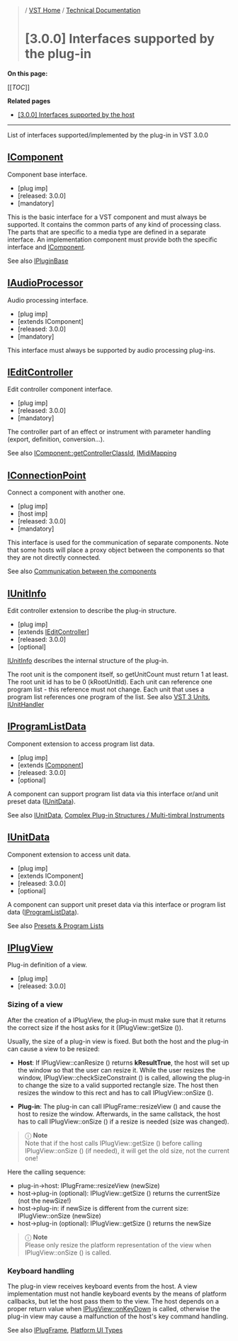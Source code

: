 >/ [VST Home](../../../Index.md) / [Technical Documentation](../../Index.md)
>
># [3.0.0] Interfaces supported by the plug-in

**On this page:**

[[_TOC_]]

**Related pages**

- [[3.0.0] Interfaces supported by the host](../Change+History/3.0.0/Host+Interfaces.md)

---

List of interfaces supported/implemented by the plug-in in VST 3.0.0

## [IComponent](https://steinbergmedia.github.io/vst3_doc/vstinterfaces/classSteinberg_1_1Vst_1_1IComponent.html)

Component base interface.

- [plug imp]
- [released: 3.0.0]
- [mandatory]

This is the basic interface for a VST component and must always be supported. It contains the common parts of any kind of processing class. The parts that are specific to a media type are defined in a separate interface. An implementation component must provide both the specific interface and [IComponent](https://steinbergmedia.github.io/vst3_doc/vstinterfaces/classSteinberg_1_1Vst_1_1IComponent.html).

See also [IPluginBase](https://steinbergmedia.github.io/vst3_doc/base/classSteinberg_1_1IPluginBase.html)

## [IAudioProcessor](https://steinbergmedia.github.io/vst3_doc/vstinterfaces/classSteinberg_1_1Vst_1_1IAudioProcessor.html)

Audio processing interface.

- [plug imp]
- [extends IComponent]
- [released: 3.0.0]
- [mandatory]

This interface must always be supported by audio processing plug-ins.

## [IEditController](https://steinbergmedia.github.io/vst3_doc/vstinterfaces/classSteinberg_1_1Vst_1_1IEditController.html)

Edit controller component interface.

- [plug imp]
- [released: 3.0.0]
- [mandatory]

The controller part of an effect or instrument with parameter handling (export, definition, conversion...).

See also [IComponent::getControllerClassId](https://steinbergmedia.github.io/vst3_doc/vstinterfaces/classSteinberg_1_1Vst_1_1IComponent.html#a8aa65685068ad033af57b1497926b689), [IMidiMapping](https://steinbergmedia.github.io/vst3_doc/vstinterfaces/classSteinberg_1_1Vst_1_1IMidiMapping.html)

## [IConnectionPoint](https://steinbergmedia.github.io/vst3_doc/vstinterfaces/classSteinberg_1_1Vst_1_1IConnectionPoint.html)

Connect a component with another one.

- [plug imp]
- [host imp]
- [released: 3.0.0]
- [mandatory]

This interface is used for the communication of separate components. Note that some hosts will place a proxy object between the components so that they are not directly connected.

See also [Communication between the components](../../API+Documentation/Index.html#communication-between-the-components)

## [IUnitInfo](https://steinbergmedia.github.io/vst3_doc/vstinterfaces/classSteinberg_1_1Vst_1_1IUnitInfo.html)

Edit controller extension to describe the plug-in structure.

- [plug imp]
- [extends [IEditController](https://steinbergmedia.github.io/vst3_doc/vstinterfaces/classSteinberg_1_1Vst_1_1IEditController.html)]
- [released: 3.0.0]
- [optional]

[IUnitInfo](https://steinbergmedia.github.io/vst3_doc/vstinterfaces/classSteinberg_1_1Vst_1_1IUnitInfo.html) describes the internal structure of the plug-in.

The root unit is the component itself, so getUnitCount must return 1 at least.
The root unit id has to be 0 (kRootUnitId).
Each unit can reference one program list - this reference must not change.
Each unit that uses a program list references one program of the list.
See also [VST 3 Units](../../VST+3+Units/Index.md), [IUnitHandler](https://steinbergmedia.github.io/vst3_doc/vstinterfaces/classSteinberg_1_1Vst_1_1IUnitHandler.html)

## [IProgramListData](https://steinbergmedia.github.io/vst3_doc/vstinterfaces/classSteinberg_1_1Vst_1_1IProgramListData.html)

Component extension to access program list data.

- [plug imp]
- [extends [IComponent](https://steinbergmedia.github.io/vst3_doc/vstinterfaces/classSteinberg_1_1Vst_1_1IComponent.html)]
- [released: 3.0.0]
- [optional]

A component can support program list data via this interface or/and unit preset data ([IUnitData](https://steinbergmedia.github.io/vst3_doc/vstinterfaces/classSteinberg_1_1Vst_1_1IUnitData.html)).

See also [IUnitData](https://steinbergmedia.github.io/vst3_doc/vstinterfaces/classSteinberg_1_1Vst_1_1IUnitData.html), [Complex Plug-in Structures / Multi-timbral Instruments](../../Complex+Structures/Index.md)

## [IUnitData](https://steinbergmedia.github.io/vst3_doc/vstinterfaces/classSteinberg_1_1Vst_1_1IUnitData.html)

Component extension to access unit data.

- [plug imp]
- [extends IComponent]
- [released: 3.0.0]
- [optional]

A component can support unit preset data via this interface or program list data ([IProgramListData](https://steinbergmedia.github.io/vst3_doc/vstinterfaces/classSteinberg_1_1Vst_1_1IProgramListData.html)).

See also [Presets & Program Lists](../../Presets+Program+Lists/Index.md)

## [IPlugView](https://steinbergmedia.github.io/vst3_doc/base/classSteinberg_1_1IPlugView.html)

Plug-in definition of a view.

- [plug imp]
- [released: 3.0.0]

### Sizing of a view

After the creation of a IPlugView, the plug-in must make sure that it returns the correct size if the host asks for it (IPlugView::getSize ()).

Usually, the size of a plug-in view is fixed. But both the host and the plug-in can cause a view to be resized:

- **Host**: If IPlugView::canResize () returns **kResultTrue**, the host will set up the window so that the user can resize it. While the user resizes the window, IPlugView::checkSizeConstraint () is called, allowing the plug-in to change the size to a valid supported rectangle size. The host then resizes the window to this rect and has to call IPlugView::onSize ().

- **Plug-in**: The plug-in can call IPlugFrame::resizeView () and cause the host to resize the window.
Afterwards, in the same callstack, the host has to call IPlugView::onSize () if a resize is needed (size was changed).

>ⓘ **Note**<br>
>Note that if the host calls IPlugView::getSize () before calling IPlugView::onSize () (if needed), it will get the old size, not the current one!

Here the calling sequence:

- plug-in->host: IPlugFrame::resizeView (newSize)
- host->plug-in (optional): IPlugView::getSize () returns the currentSize (not the newSize!)
- host->plug-in: if newSize is different from the current size: IPlugView::onSize (newSize)
- host->plug-in (optional): IPlugView::getSize () returns the newSize

>ⓘ **Note**<br>
>Please only resize the platform representation of the view when IPlugView::onSize () is called.

### Keyboard handling

The plug-in view receives keyboard events from the host. A view implementation must not handle keyboard events by the means of platform callbacks, but let the host pass them to the view. The host depends on a proper return value when [IPlugView::onKeyDown](https://steinbergmedia.github.io/vst3_doc/base/classSteinberg_1_1IPlugView.html#a759b576f046e699c84dc07d579600b1b) is called, otherwise the plug-in view may cause a malfunction of the host's key command handling.

See also [IPlugFrame](https://steinbergmedia.github.io/vst3_doc/base/classSteinberg_1_1IPlugFrame.html), [Platform UI Types](https://steinbergmedia.github.io/vst3_doc/vstinterfaces/group__platformUIType.html)